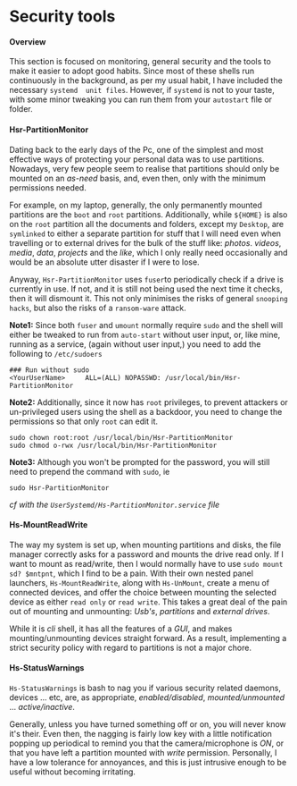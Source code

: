 # Security tools

#### Overview
This section is focused on monitoring, general security and the tools to make it easier to adopt good habits. Since most of these shells run continuously in the background, as per my usual habit, I have included the necessary `systemd  unit files`. However, if `systemd` is not to your taste, with some minor tweaking you can run them from your `autostart` file or folder.

#### Hsr-PartitionMonitor
Dating back to the early days of the Pc, one of the simplest and most effective ways of protecting your personal data was to use partitions. Nowadays, very few people seem to realise that partitions should only be mounted on an *as-need* basis, and, even then, only with the minimum permissions needed.

For example, on my laptop, generally, the only permanently mounted partitions are the `boot` and `root` partitions. Additionally, while `${HOME}` is also on the `root` partition all the documents and folders, except my `Desktop`, are `symlinked` to either a separate partition for stuff that I will need even when travelling or to external drives for the bulk of the stuff like: *photos*. *videos*, *media*, *data*, *projects* and the *like*, which I only really need occasionally and would be an absolute utter disaster if I were to lose.

Anyway, `Hsr-PartitionMonitor` uses `fuser`to periodically check if a drive is currently in use. If not, and it is still not being used the next time it checks, then it will dismount it. This not only minimises the risks of general `snooping hacks`, but also the risks of a `ransom-ware` attack.

**Note1:** Since both `fuser` and `umount` normally require `sudo` and the shell will either be tweaked to run from `auto-start` without user input, or, like mine, running as a service, (again without user input,) you need to add the following to `/etc/sudoers`

```
### Run without sudo
<YourUserName>     ALL=(ALL) NOPASSWD: /usr/local/bin/Hsr-PartitionMonitor
```

**Note2:** Additionally, since it now has `root` privileges, to prevent attackers or un-privileged users using the shell as a backdoor, you need to change the permissions so that only `root` can edit it.

```
sudo chown root:root /usr/local/bin/Hsr-PartitionMonitor
sudo chmod o-rwx /usr/local/bin/Hsr-PartitionMonitor
```

**Note3:** Although you won't be prompted for the password, you will still need to prepend the command with `sudo`, ie

```
sudo Hsr-PartitionMonitor
```
*cf with the `UserSystemd/Hs-PartitionMonitor.service` file*


#### Hs-MountReadWrite
The way my system is set up, when mounting partitions and disks, the file manager correctly asks for a password and mounts the drive read only. If I want to mount as read/write, then I would normally have to use `sudo mount sd? $mntpnt`, which I find to be a pain. With their own nested panel launchers, `Hs-MountReadWrite`, along with `Hs-UnMount`, create a menu of connected devices, and offer the choice between mounting the selected device as either `read only` or `read write`. This takes a great deal of the pain out of mounting and unmounting: *Usb's*, *partitions* and *external drives*.

While it is *cli* shell, it has all the features of a *GUI*, and makes mounting/unmounting devices straight forward. As a result, implementing a strict security policy with regard to partitions is not a major chore.


#### Hs-StatusWarnings
`Hs-StatusWarnings` is bash to nag you if various security related daemons, devices ... etc, are, as appropriate, *enabled/disabled*, *mounted/unmounted* ... *active/inactive*.

Generally, unless you have turned something off or on, you will never know it's their. Even then, the nagging is fairly low key with a little notification popping up periodical to remind you that the camera/microphone is *ON*, or that you have left a partition mounted with *write* permission. Personally, I have a low tolerance for annoyances, and this is just intrusive enough to be useful without becoming irritating.

